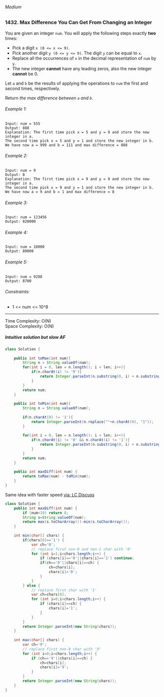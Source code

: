 ###### Medium

### 1432. Max Difference You Can Get From Changing an Integer

You are given an integer `num`. You will apply the following steps exactly **two** times:

- Pick a digit `x (0 <= x <= 9)`.
- Pick another digit `y (0 <= y <= 9)`. The digit `y` can be equal to `x`.
- Replace all the occurrences of `x` in the decimal representation of `num` by `y`.
- The new integer **cannot** have any leading zeros, also the new integer **cannot** be 0.

Let `a` and `b` be the results of applying the operations to `num` the first and second times, respectively.

Return _the max difference between `a` and `b`_.

###### Example 1:
```
Input: num = 555
Output: 888
Explanation: The first time pick x = 5 and y = 9 and store the new integer in a.
The second time pick x = 5 and y = 1 and store the new integer in b.
We have now a = 999 and b = 111 and max difference = 888
```

###### Example 2:
```
Input: num = 9
Output: 8
Explanation: The first time pick x = 9 and y = 9 and store the new integer in a.
The second time pick x = 9 and y = 1 and store the new integer in b.
We have now a = 9 and b = 1 and max difference = 8
```

###### Example 3:
```
Input: num = 123456
Output: 820000
```

###### Example 4:
```
Input: num = 10000
Output: 80000
```

###### Example 5:
```
Input: num = 9288
Output: 8700
```

###### Constraints:
- 1 <= num <= 10^8

***

Time Complexity: O(N)  
Space Complexity: O(N)

##### Intuitive solution but slow AF

```java
class Solution {
    
    public int toMax(int num){
        String n = String.valueOf(num);
        for(int i = 0, len = n.length(); i < len; i++){
            if(n.charAt(i) != '9'){
                return Integer.parseInt(n.substring(0, i) + n.substring(i).replaceAll(""+n.charAt(i), "9"));
            }
        }
        return num;
    }
    
    public int toMin(int num){
        String n = String.valueOf(num);
        
        if(n.charAt(0) != '1'){
            return Integer.parseInt(n.replace(""+n.charAt(0), "1"));
        }
        
        for(int i = 0, len = n.length(); i < len; i++){
            if(n.charAt(i) != '0' && n.charAt(i) != '1'){
                return Integer.parseInt(n.substring(0, i) + n.substring(i).replaceAll(""+n.charAt(i), "0"));
            }
        }
        return num;
    }
    
    public int maxDiff(int num) {
        return toMax(num) - toMin(num);
    }
}
```

Same idea with faster speed [via: LC Discuss](https://leetcode.com/problems/max-difference-you-can-get-from-changing-an-integer/discuss/901194/Java-min-and-min)

```java
class Solution {
    public int maxDiff(int num) {
        if (num<10) return 8;
        String s=String.valueOf(num);
        return max(s.toCharArray())-min(s.toCharArray());
    }
    
    int min(char[] chars) {
        if(chars[0]=='1') {
            var ch='0';
            // replace first non-0 and non-1 char with '0'
            for (int i=1;i<chars.length;i++) {
                if (chars[i]=='0'||chars[i]=='1') continue;
                if(ch=='0'||chars[i]==ch) {
                    ch=chars[i];
                    chars[i]='0';
                }
            }
        } else {
            // replace first char with '1'
            var ch=chars[0];
            for (int i=0;i<chars.length;i++) {
                if (chars[i]==ch) {
                    chars[i]='1';
                }
            }
        }
        return Integer.parseInt(new String(chars));
    }
    
    int max(char[] chars) {
        var ch='9';
        // replace first non-9 char with '9'
        for (int i=0;i<chars.length;i++) {
            if (ch=='9'||chars[i]==ch) {
                ch=chars[i];
                chars[i]='9';
            }
        }
        return Integer.parseInt(new String(chars));
    }
}
```
